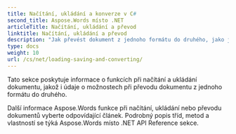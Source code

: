 ```yaml
---
title: Načítání, ukládání a konverze v C#
second_title: Aspose.Words místo .NET
articleTitle: Načítání, ukládání a převod
linktitle: Načítání, ukládání a převod
description: "Jak převést dokument z jednoho formátu do druhého, jako je Word do PDF nebo HTML na Markdown, stejně jako jak načíst a uložit dokument pomocí C#."
type: docs
weight: 10
url: /cs/net/loading-saving-and-converting/
---
```


Tato sekce poskytuje informace o funkcích při načítání a ukládání dokumentu, jakož i údaje o možnostech při převodu dokumentu z jednoho formátu do druhého.

Další informace Aspose.Words funkce při načítání, ukládání nebo převodu dokumentů vyberte odpovídající článek. Podrobný popis tříd, metod a vlastností se týká Aspose.Words místo .NET API Reference sekce.
